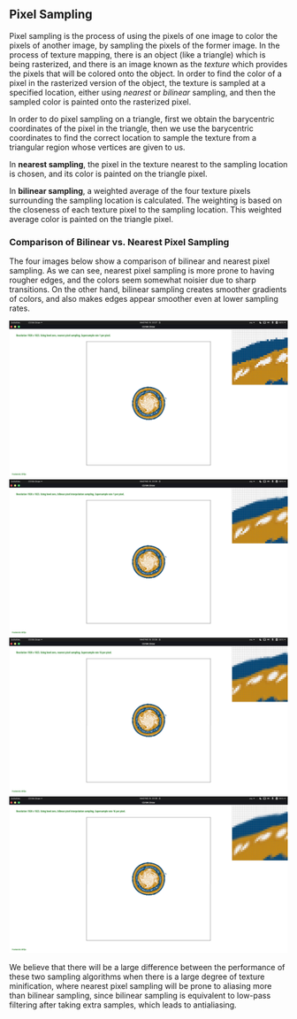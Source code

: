 ## Pixel Sampling

Pixel sampling is the process of using the pixels of one image to
color the pixels of another image, by sampling the pixels of the
former image. In the process of texture mapping, there is an object
(like a triangle) which is being rasterized, and there is an image
known as the *texture* which provides the pixels that will be colored
onto the object. In order to find the color of a pixel in the
rasterized version of the object, the texture is sampled at a
specified location, either using *nearest* or *bilinear* sampling, and
then the sampled color is painted onto the rasterized pixel.

In order to do pixel sampling on a triangle, first we obtain the
barycentric coordinates of the pixel in the triangle, then we use the
barycentric coordinates to find the correct location to sample the
texture from a triangular region whose vertices are given to us.

In **nearest sampling**, the pixel in the texture nearest to the sampling
location is chosen, and its color is painted on the triangle pixel.

In **bilinear sampling**, a weighted average of the four texture
pixels surrounding the sampling location is calculated. The weighting
is based on the closeness of each texture pixel to the sampling
location. This weighted average color is painted on the triangle
pixel.

### Comparison of Bilinear vs. Nearest Pixel Sampling

The four images below show a comparison of bilinear and nearest pixel
sampling. As we can see, nearest pixel sampling is more prone to
having rougher edges, and the colors seem somewhat noisier due to
sharp transitions. On the other hand, bilinear sampling creates
smoother gradients of colors, and also makes edges appear smoother
even at lower sampling rates.

![](assets/img/nearest_1pp.png)
![](assets/img/bilinear_1pp.png)
![](assets/img/nearest_16pp.png)
![](assets/img/bilinear_16pp.png)

We believe that there will be a large difference between the
performance of these two sampling algorithms when there is a large
degree of texture minification, where nearest pixel sampling will be
prone to aliasing more than bilinear sampling, since bilinear sampling
is equivalent to low-pass filtering after taking extra samples, which
leads to antialiasing.
